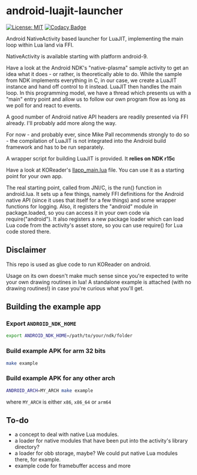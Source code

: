 # android-luajit-launcher

[![License: MIT](https://img.shields.io/badge/License-MIT-blue.svg)](https://opensource.org/licenses/MIT)
[![Codacy Badge](https://app.codacy.com/project/badge/Grade/193dcd3a4fe14bb48960a6473156c814)](https://app.codacy.com/gh/koreader/android-luajit-launcher/dashboard?utm_source=gh&utm_medium=referral&utm_content=&utm_campaign=Badge_grade)

Android NativeActivity based launcher for LuaJIT, implementing the main loop within Lua land via FFI.

NativeActivity is available starting with platform android-9.

Have a look at the Android NDK's "native-plasma" sample activity to get an idea what it does - or rather, is theoretically able to do. While the sample from NDK implements everything in C, in our case, we create a LuaJIT instance and hand off control to it instead. LuaJIT then handles the main loop. In this programming model, we have a thread which presents us with a "main" entry point and allow us to follow our own program flow as long as we poll for and react to events.

A good number of Android native API headers are readily presented via FFI already. I'll probably add more along the way.

For now - and probably ever, since Mike Pall recommends strongly to do so - the compilation of LuaJIT is not integrated into the Android build framework and has to be run separately.

A wrapper script for building LuaJIT is provided. It **relies on NDK r15c**

Have a look at KOReader's [llapp_main.lua](https://github.com/koreader/koreader/blob/master/platform/android/llapp_main.lua) file. You can use it as a starting point for your own app.

The real starting point, called from JNI/C, is the run() function in android.lua. It sets up a few things, namely FFI definitions for the Android native API (since it uses that itself for a few things) and some wrapper functions for logging. Also, it registers the "android" module in package.loaded, so you can access it in your own code via require("android"). It also registers a new package loader which can load Lua code from the activity's asset store, so you can use require() for Lua code stored there.

## Disclaimer

This repo is used as glue code to run KOReader on android.

Usage on its own doesn't make much sense since you're expected to write your own drawing routines in lua!
A standalone example is attached (with no drawing routines!) in case you're curious what you'll get.


## Building the example app

### Export `ANDROID_NDK_HOME`

```sh
export ANDROID_NDK_HOME=/path/to/your/ndk/folder
```

### Build example APK for arm 32 bits

```sh
make example
```


### Build example APK for any other arch

```sh
ANDROID_ARCH=MY_ARCH make example
```

where `MY_ARCH` is either `x86`, `x86_64` or `arm64`


## To-do

* a concept to deal with native Lua modules.
* a loader for native modules that have been put into the activity's library directory?
* a loader for obb storage, maybe? We could put native Lua modules there, for example.
* example code for framebuffer access and more
